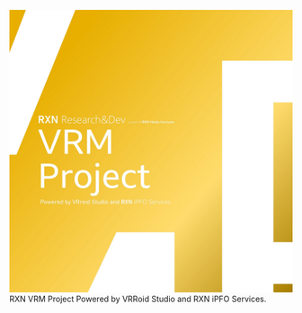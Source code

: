 ![](https://raw.githubusercontent.com/HadesXR-Git/RXNVRMProject/refs/heads/main/rxnmisc.jpg) <br>
RXN VRM Project
Powered by VRRoid Studio and RXN iPFO Services.
